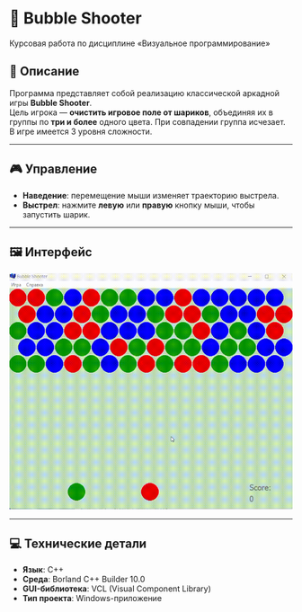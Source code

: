 # 🎯 Bubble Shooter

Курсовая работа по дисциплине «Визуальное программирование»

## 🧩 Описание

Программа представляет собой реализацию классической аркадной игры **Bubble Shooter**.  
Цель игрока — **очистить игровое поле от шариков**, объединяя их в группы по **три и более** одного цвета. При совпадении группа исчезает.
В игре имеется 3 уровня сложности.

---

## 🎮 Управление

- **Наведение**: перемещение мыши изменяет траекторию выстрела.
- **Выстрел**: нажмите **левую** или **правую** кнопку мыши, чтобы запустить шарик.

---

## 🖼️ Интерфейс

<img src="images/game_process.gif" alt="Геймплей игры" width="600" />

---

## 💻 Технические детали

- **Язык**: C++
- **Среда**: Borland C++ Builder 10.0
- **GUI-библиотека**: VCL (Visual Component Library)
- **Тип проекта**: Windows-приложение
